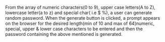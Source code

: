 From the array of numeric characters(0 to 9), upper case letters(A to Z), lowercase letter(a to z) and special char( i.e $ %), a user can generate random password. When the generate button is clicked, a prompt appears on the browser for the desired length(min of 10 and max of 64)numeric, special, upper & lower case characters to be entered and then the password containing the above mentioned is generated.
